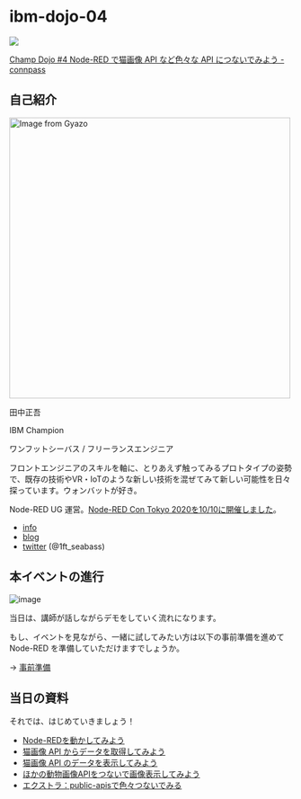 # ibm-dojo-04

![](https://connpass-tokyo.s3.amazonaws.com/thumbs/29/72/297295068f1a9941f246bba44d66e070.png)

[Champ Dojo \#4 Node\-RED で猫画像 API など色々な API につないでみよう \- connpass](https://ibm-developer.connpass.com/event/190248/)

## 自己紹介

<img src="https://i.gyazo.com/af8b4618c0a073a8c8b054de06f667ae.jpg" alt="Image from Gyazo" width="500"/>

田中正吾

IBM Champion

ワンフットシーバス / フリーランスエンジニア

フロントエンジニアのスキルを軸に、とりあえず触ってみるプロトタイプの姿勢で、既存の技術やVR・IoTのような新しい技術を混ぜてみて新しい可能性を日々探っています。ウォンバットが好き。

Node-RED UG 運営。[Node\-RED Con Tokyo 2020を10/10に開催しました](https://www.1ft-seabass.jp/memo/2020/10/25/node-red-con-tokyo-2020/)。

* [info](https://www.1ft-seabass.jp/)
* [blog](https://www.1ft-seabass.jp/memo/)
* [twitter](https://twitter.com/1ft_seabass) (@1ft_seabass)

## 本イベントの進行

![image](https://i.gyazo.com/9eb9e0607cfbcb8e1b6496501b90459a.png)

当日は、講師が話しながらデモをしていく流れになります。

もし、イベントを見ながら、一緒に試してみたい方は以下の事前準備を進めて Node-RED を準備していただけますでしょうか。

→ [事前準備](00_preparation.md)

## 当日の資料

それでは、はじめていきましょう！

* [Node-REDを動かしてみよう](01_intro.md)
* [猫画像 API からデータを取得してみよう](02_api_request.md)
* [猫画像 API のデータを表示してみよう](03_api_visualize.md)
* [ほかの動物画像APIをつないで画像表示してみよう](04_animal_api.md)
* [エクストラ：public-apisで色々つないでみる](05_api_extra.md)